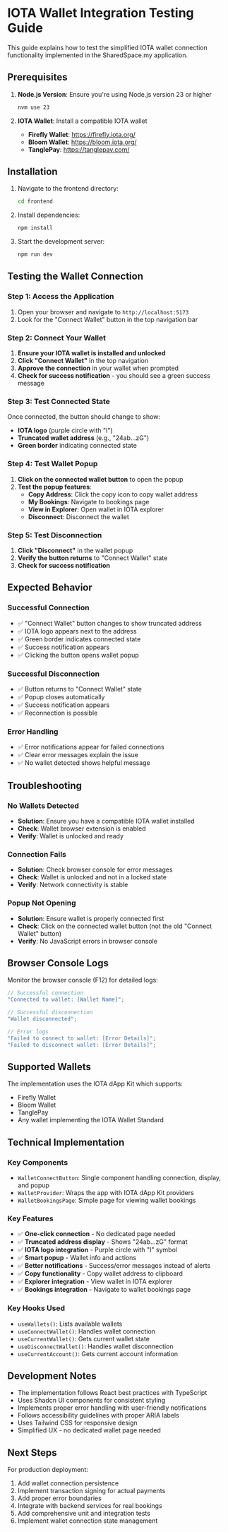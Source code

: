 # IOTA Wallet Integration Testing Guide

This guide explains how to test the simplified IOTA wallet connection functionality implemented in the SharedSpace.my application.

## Prerequisites

1. **Node.js Version**: Ensure you're using Node.js version 23 or higher

   ```bash
   nvm use 23
   ```

2. **IOTA Wallet**: Install a compatible IOTA wallet
   - **Firefly Wallet**: https://firefly.iota.org/
   - **Bloom Wallet**: https://bloom.iota.org/
   - **TanglePay**: https://tanglepay.com/

## Installation

1. Navigate to the frontend directory:

   ```bash
   cd frontend
   ```

2. Install dependencies:

   ```bash
   npm install
   ```

3. Start the development server:
   ```bash
   npm run dev
   ```

## Testing the Wallet Connection

### Step 1: Access the Application

1. Open your browser and navigate to `http://localhost:5173`
2. Look for the "Connect Wallet" button in the top navigation bar

### Step 2: Connect Your Wallet

1. **Ensure your IOTA wallet is installed and unlocked**
2. **Click "Connect Wallet"** in the top navigation
3. **Approve the connection** in your wallet when prompted
4. **Check for success notification** - you should see a green success message

### Step 3: Test Connected State

Once connected, the button should change to show:

- **IOTA logo** (purple circle with "I")
- **Truncated wallet address** (e.g., "24ab...zG")
- **Green border** indicating connected state

### Step 4: Test Wallet Popup

1. **Click on the connected wallet button** to open the popup
2. **Test the popup features**:
   - **Copy Address**: Click the copy icon to copy wallet address
   - **My Bookings**: Navigate to bookings page
   - **View in Explorer**: Open wallet in IOTA explorer
   - **Disconnect**: Disconnect the wallet

### Step 5: Test Disconnection

1. **Click "Disconnect"** in the wallet popup
2. **Verify the button returns** to "Connect Wallet" state
3. **Check for success notification**

## Expected Behavior

### Successful Connection

- ✅ "Connect Wallet" button changes to show truncated address
- ✅ IOTA logo appears next to the address
- ✅ Green border indicates connected state
- ✅ Success notification appears
- ✅ Clicking the button opens wallet popup

### Successful Disconnection

- ✅ Button returns to "Connect Wallet" state
- ✅ Popup closes automatically
- ✅ Success notification appears
- ✅ Reconnection is possible

### Error Handling

- ✅ Error notifications appear for failed connections
- ✅ Clear error messages explain the issue
- ✅ No wallet detected shows helpful message

## Troubleshooting

### No Wallets Detected

- **Solution**: Ensure you have a compatible IOTA wallet installed
- **Check**: Wallet browser extension is enabled
- **Verify**: Wallet is unlocked and ready

### Connection Fails

- **Solution**: Check browser console for error messages
- **Check**: Wallet is unlocked and not in a locked state
- **Verify**: Network connectivity is stable

### Popup Not Opening

- **Solution**: Ensure wallet is properly connected first
- **Check**: Click on the connected wallet button (not the old "Connect Wallet" button)
- **Verify**: No JavaScript errors in browser console

## Browser Console Logs

Monitor the browser console (F12) for detailed logs:

```javascript
// Successful connection
"Connected to wallet: [Wallet Name]";

// Successful disconnection
"Wallet disconnected";

// Error logs
"Failed to connect to wallet: [Error Details]";
"Failed to disconnect wallet: [Error Details]";
```

## Supported Wallets

The implementation uses the IOTA dApp Kit which supports:

- Firefly Wallet
- Bloom Wallet
- TanglePay
- Any wallet implementing the IOTA Wallet Standard

## Technical Implementation

### Key Components

- `WalletConnectButton`: Single component handling connection, display, and popup
- `WalletProvider`: Wraps the app with IOTA dApp Kit providers
- `WalletBookingsPage`: Simple page for viewing wallet bookings

### Key Features

- ✅ **One-click connection** - No dedicated page needed
- ✅ **Truncated address display** - Shows "24ab...zG" format
- ✅ **IOTA logo integration** - Purple circle with "I" symbol
- ✅ **Smart popup** - Wallet info and actions
- ✅ **Better notifications** - Success/error messages instead of alerts
- ✅ **Copy functionality** - Copy wallet address to clipboard
- ✅ **Explorer integration** - View wallet in IOTA explorer
- ✅ **Bookings integration** - Navigate to wallet bookings page

### Key Hooks Used

- `useWallets()`: Lists available wallets
- `useConnectWallet()`: Handles wallet connection
- `useCurrentWallet()`: Gets current wallet state
- `useDisconnectWallet()`: Handles wallet disconnection
- `useCurrentAccount()`: Gets current account information

## Development Notes

- The implementation follows React best practices with TypeScript
- Uses Shadcn UI components for consistent styling
- Implements proper error handling with user-friendly notifications
- Follows accessibility guidelines with proper ARIA labels
- Uses Tailwind CSS for responsive design
- Simplified UX - no dedicated wallet page needed

## Next Steps

For production deployment:

1. Add wallet connection persistence
2. Implement transaction signing for actual payments
3. Add proper error boundaries
4. Integrate with backend services for real bookings
5. Add comprehensive unit and integration tests
6. Implement wallet connection state management
